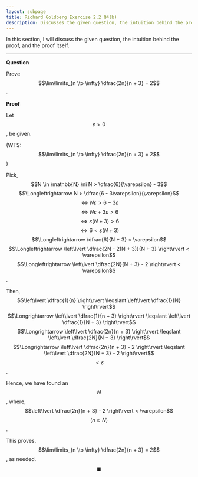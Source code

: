 ```yaml
---
layout: subpage
title: Richard Goldberg Exercise 2.2 Q4(b)
description: Discusses the given question, the intuition behind the proof, and the proof itself
---
```


In this section, I will discuss the given question, the intuition behind the proof, and the
proof itself.

---

**Question**

Prove $$\lim\limits_{n \to \infty} \dfrac{2n}{n + 3} = 2$$.

**Proof**

Let $$\varepsilon > 0$$, be given.

(WTS: $$\lim\limits_{n \to \infty} \dfrac{2n}{n + 3} = 2$$)

Pick, $$N \in \mathbb{N} \ni N > \dfrac{6}{\varepsilon} - 3$$
$$\Longleftrightarrow N > \dfrac{6 - 3\varepsilon}{\varepsilon}$$
$$\Longleftrightarrow N\varepsilon > 6 - 3\varepsilon$$
$$\Longleftrightarrow N\varepsilon + 3\varepsilon > 6$$
$$\Longleftrightarrow \varepsilon(N + 3) > 6$$
$$\Longleftrightarrow  6 < \varepsilon(N + 3)$$
$$\Longleftrightarrow \dfrac{6}{N + 3} < \varepsilon$$
$$\Longleftrightarrow \left\lvert \dfrac{2N - 2(N + 3)}{N + 3} \right\rvert < \varepsilon$$
$$\Longleftrightarrow \left\lvert \dfrac{2N}{N + 3} - 2 \right\rvert < \varepsilon$$.

Then, $$\left\lvert \dfrac{1}{n} \right\rvert \leqslant \left\lvert \dfrac{1}{N} \right\rvert$$
$$\Longrightarrow \left\lvert \dfrac{1}{n + 3} \right\rvert \leqslant \left\lvert \dfrac{1}{N + 3} \right\rvert$$
$$\Longrightarrow \left\lvert \dfrac{2n}{n + 3} \right\rvert \leqslant \left\lvert \dfrac{2N}{N + 3} \right\rvert$$
$$\Longrightarrow \left\lvert \dfrac{2n}{n + 3} - 2 \right\rvert \leqslant \left\lvert \dfrac{2N}{N + 3} - 2 \right\rvert$$
$$< \varepsilon$$.

Hence, we have found an $$N$$, where, $$\left\lvert \dfrac{2n}{n + 3} - 2 \right\rvert < \varepsilon$$
$$(n \geqslant N)$$.

This proves, $$\lim\limits_{n \to \infty} \dfrac{2n}{n + 3} = 2$$, as needed. $$\blacksquare$$

